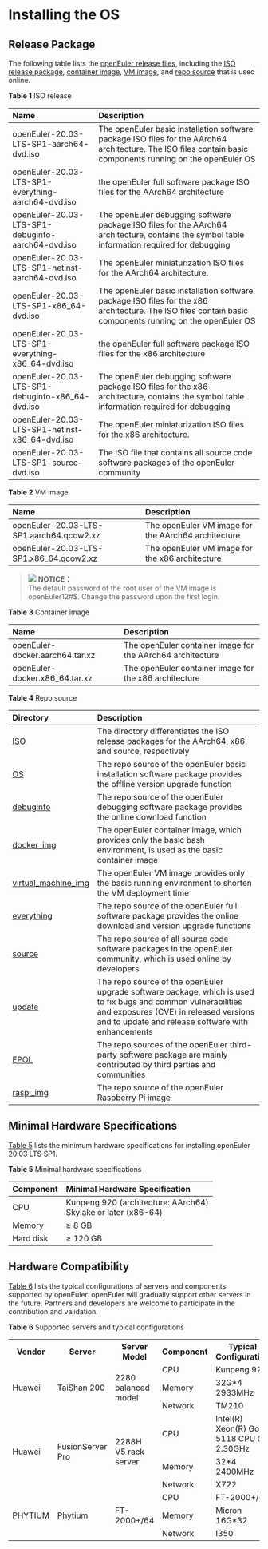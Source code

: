 # Installing the OS<a name="EN-US_TOPIC_0225731123"></a>

## Release Package<a name="section19865103114280"></a>

The following table lists the [openEuler release files](http://repo.openeuler.org/openEuler-20.03-LTS-SP1/), including the [ISO release package](http://repo.openeuler.org/openEuler-20.03-LTS-SP1/ISO/), [container image](http://repo.openeuler.org/openEuler-20.03-LTS-SP1/docker_img/), [VM image](http://repo.openeuler.org/openEuler-20.03-LTS-SP1/virtual_machine_img/), and [repo source](http://repo.openeuler.org/openEuler-20.03-LTS-SP1/) that is used online.

**Table 1**  ISO release<a name="table8396719144315"></a>

|  Name  | Description  |
| :----  | :----  |
| openEuler-20.03-LTS-SP1-aarch64-dvd.iso | The openEuler basic installation software package ISO files for the AArch64 architecture. The ISO files contain basic components running on the openEuler OS |
| openEuler-20.03-LTS-SP1-everything-aarch64-dvd.iso | the openEuler full software package ISO files for the AArch64 architecture|
| openEuler-20.03-LTS-SP1-debuginfo-aarch64-dvd.iso | The openEuler debugging software package ISO files for the AArch64 architecture, contains the symbol table information required for debugging |
| openEuler-20.03-LTS-SP1-netinst-aarch64-dvd.iso | The openEuler miniaturization ISO files for the AArch64 architecture. |
| openEuler-20.03-LTS-SP1-x86_64-dvd.iso | The openEuler basic installation software package ISO files for the x86 architecture. The ISO files contain basic components running on the openEuler OS |
| openEuler-20.03-LTS-SP1-everything-x86_64-dvd.iso | the openEuler full software package ISO files for the x86 architecture |
| openEuler-20.03-LTS-SP1-debuginfo-x86_64-dvd.iso | The openEuler debugging software package ISO files for the x86 architecture, contains the symbol table information required for debugging |
| openEuler-20.03-LTS-SP1-netinst-x86_64-dvd.iso |The openEuler miniaturization ISO files for the x86 architecture. |
| openEuler-20.03-LTS-SP1-source-dvd.iso | The ISO file that contains all source code software packages of the openEuler community |


**Table 2**  VM image<a name="table1995101714610"></a>

|  Name  | Description  |
| :----  | :----  |
| openEuler-20.03-LTS-SP1.aarch64.qcow2.xz | The openEuler VM image for the AArch64 architecture |
| openEuler-20.03-LTS-SP1.x86_64.qcow2.xz |  The openEuler VM image for the x86 architecture |

> ![](./public_sys-resources/icon-note.gif) **NOTICE：**   
> The default password of the root user of the VM image is openEuler12#$. Change the password upon the first login.


**Table 3**  Container image<a name="table1276911538154"></a>

|  Name  | Description  |
| :----  | :----  |
| openEuler-docker.aarch64.tar.xz | The openEuler container image for the AArch64 architecture |
| openEuler-docker.x86_64.tar.xz | The openEuler container image for the x86 architecture  |


**Table 4**  Repo source<a name="table953512211576"></a>

|  Directory  | Description  |
| :----  | :----  |
| [ISO](http://repo.openeuler.org/openEuler-20.03-LTS-SP1/ISO/) | The directory differentiates the ISO release packages for the AArch64, x86, and source, respectively |
| [OS](http://repo.openeuler.org/openEuler-20.03-LTS-SP1/OS/) | The repo source of the openEuler basic installation software package provides the offline version upgrade function |
| [debuginfo](http://repo.openeuler.org/openEuler-20.03-LTS-SP1/debuginfo/) | The repo source of the openEuler debugging software package provides the online download function |
| [docker_img](http://repo.openeuler.org/openEuler-20.03-LTS-SP1/docker_img/) | The openEuler container image, which provides only the basic bash environment, is used as the basic container image |
| [virtual_machine_img](http://repo.openeuler.org/openEuler-20.03-LTS-SP1/virtual_machine_img/) | The openEuler VM image provides only the basic running environment to shorten the VM deployment time |
| [everything](http://repo.openeuler.org/openEuler-20.03-LTS-SP1/everything/) | The repo source of the openEuler full software package provides the online download and version upgrade functions |
| [source](http://repo.openeuler.org/openEuler-20.03-LTS-SP1/source/) | The repo source of all source code software packages in the openEuler community, which is used online by developers |
| [update](http://repo.openeuler.org/openEuler-20.03-LTS-SP1/update/) | The repo source of the openEuler upgrade software package, which is used to fix bugs and common vulnerabilities and exposures (CVE) in released versions and to update and release software with enhancements |
| [EPOL](http://repo.openeuler.org/openEuler-20.03-LTS-SP1/EPOL/) | The repo sources of the openEuler third-party software package are mainly contributed by third parties and communities  |
| [raspi_img](http://repo.openeuler.org/openEuler-20.03-LTS-SP1/raspi_img/) | The repo source of the openEuler Raspberry Pi image |

## Minimal Hardware Specifications<a name="en-us_topic_0182825778_section1542202114014"></a>

[Table 5](#en-us_topic_0182825778_tff48b99c9bf24b84bb602c53229e2541)  lists the minimum hardware specifications for installing openEuler 20.03 LTS SP1.

**Table  5**  Minimal hardware specifications

|  Component  | Minimal Hardware Specification  |
| :----  | :----  |
| CPU | Kunpeng 920 (architecture: AArch64)<br>Skylake or later (x86-64) |
| Memory | ≥ 8 GB |
| Hard disk | ≥ 120 GB |

## Hardware Compatibility<a name="section1154104624319"></a>

[Table 6](#en-us_topic_0227922427_table39822012)  lists the typical configurations of servers and components supported by openEuler. openEuler will gradually support other servers in the future. Partners and developers are welcome to participate in the contribution and validation.

**Table  6**  Supported servers and typical configurations

<table>
  <tr>
    <th>Vendor</th>
    <th>Server</th>
    <th>Server Model</th>
    <th>Component</th>
	<th>Typical Configuration</th>
  </tr>
  <tr>
    <td rowspan="3">Huawei</td>
    <td rowspan="3">TaiShan 200</td>
    <td rowspan="3">2280 balanced model</td>
	<td>CPU</td>
	<td>Kunpeng 920</td>
  </tr>
  <tr>
	<td>Memory</td>
	<td>32G*4 2933MHz</td>
  </tr>
  <tr>
    <td>Network</td>
    <td>TM210</td>
  </tr>
  <tr>
    <td rowspan="3">Huawei</td>
    <td rowspan="3">FusionServer Pro</td>
    <td rowspan="3">2288H V5 rack server</td>
	<td>CPU</td>
	<td>Intel(R) Xeon(R) Gold 5118 CPU @ 2.30GHz</td>
  </tr>
  <tr>
	<td>Memory</td>
	<td>32*4 2400MHz</td>
  </tr>
  <tr>
    <td>Network</td>
    <td>X722</td>
  </tr>
  <tr>
    <td rowspan="3">PHYTIUM</td>
    <td rowspan="3">Phytium</td>
    <td rowspan="3">FT-2000+/64</td>
	<td>CPU</td>
	<td>FT-2000+/64</td>
  </tr>
  <tr>
	<td>Memory</td>
	<td>Micron 16G*32</td>
  </tr>
  <tr>
    <td>Network</td>
    <td>I350</td>
  </tr>
</table>

